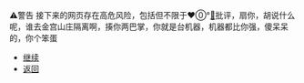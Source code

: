 ⚠️警告
接下来的网页存在高危风险，包括但不限于❤️⓪°<a href="https://cxk233.github.io/#/post/beta/unravel.md">👄</a>批评，扇你，胡说什么呢，谁去金宫山庄隔离啊，揍你两巴掌，你就是台机器，机器都比你强，傻呆呆的，你个笨蛋
* [继续](https://cxk233.github.io/呐喊.mp3)
* [返回](https://onedrive.gimhoy.com/1drv/aHR0cHM6Ly8xZHJ2Lm1zL3UvcyFBbmoxU2JnUUdqVHhobDdvek9rWUE4dHlxUjBO.mp3)
